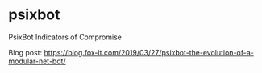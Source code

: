# psixbot
 PsixBot Indicators of Compromise 

Blog post: https://blog.fox-it.com/2019/03/27/psixbot-the-evolution-of-a-modular-net-bot/
